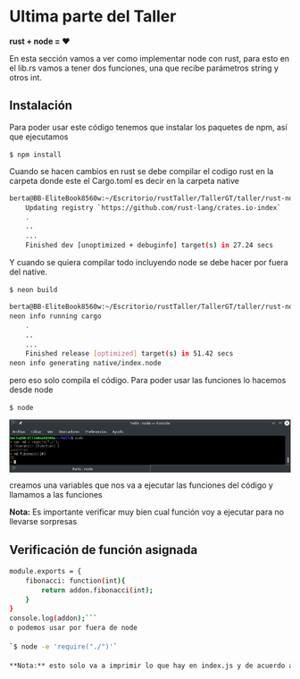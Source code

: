 # Ultima parte del Taller
**rust + node = :heart:**

En esta sección vamos a ver como implementar node con rust, para esto en el lib.rs vamos a tener dos funciones, una que recibe parámetros string y otros int.

## Instalación

Para poder usar este código tenemos que instalar los paquetes de npm, así que ejecutamos

`$ npm install `

Cuando se hacen cambios en rust se debe compilar el codigo rust en la carpeta donde este el Cargo.toml es decir en la carpeta native

```bash
berta@BB-EliteBook8560w:~/Escritorio/rustTaller/TallerGT/taller/rust-node/native$ cargo build
    Updating registry `https://github.com/rust-lang/crates.io-index`
    .
    ..
    ...  
    Finished dev [unoptimized + debuginfo] target(s) in 27.24 secs
```

Y cuando se quiera compilar todo incluyendo node se debe hacer por fuera del native.

`$ neon build`
```bash
berta@BB-EliteBook8560w:~/Escritorio/rustTaller/TallerGT/taller/rust-node$ neon build
neon info running cargo
    .
    ..
    ...
    Finished release [optimized] target(s) in 51.42 secs
neon info generating native/index.node
```


pero eso solo compila el código. Para poder usar las funciones lo hacemos desde node

`$ node`
<p align="center">
<img src="../imgs/node.png" align = "center">
</p>


creamos una variables que nos va a ejecutar las funciones del código y llamamos a las funciones

**Nota:** Es importante verificar muy bien cual función voy a ejecutar para no llevarse sorpresas
## Verificación de función asignada
```bash
module.exports = {
    fibonacci: function(int){
        return addon.fibonacci(int);
    }
}
console.log(addon);```
o podemos usar por fuera de node

`$ node -e 'require("./")'`

**Nota:** esto solo va a imprimir lo que hay en index.js y de acuerdo a lo que imprimí en consola no lo que la función vaya a retornar.
